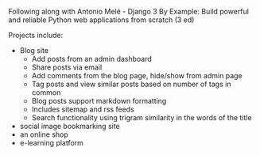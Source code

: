 Following along with Antonio Melé - Django 3 By Example: Build powerful and reliable Python web applications from scratch (3 ed)

Projects include: 
  - Blog site
     - Add posts from an admin dashboard
     - Share posts via email
     - Add comments from the blog page, hide/show from admin page
     - Tag posts and view similar posts based on number of tags in common
     - Blog posts support markdown formatting
     - Includes sitemap and rss feeds
     - Search functionality using trigram similarity in the words of the title
  - social image bookmarking site
  - an online shop
  - e-learning platform
